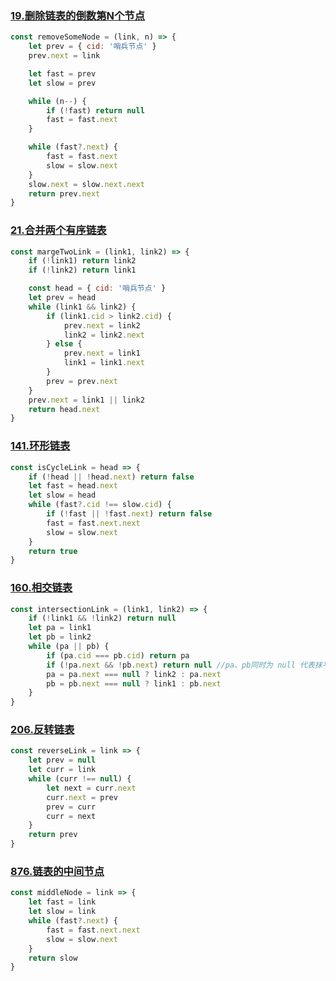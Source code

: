 ### [19.删除链表的倒数第N个节点](https://leetcode-cn.com/problems/remove-nth-node-from-end-of-list/)

```javascript
const removeSomeNode = (link, n) => {
    let prev = { cid: '哨兵节点' }
    prev.next = link

    let fast = prev
    let slow = prev

    while (n--) {
        if (!fast) return null
        fast = fast.next
    }

    while (fast?.next) {
        fast = fast.next
        slow = slow.next
    }
    slow.next = slow.next.next
    return prev.next
}
```



### [21.合并两个有序链表](https://leetcode-cn.com/problems/merge-two-sorted-lists/)

```javascript
const margeTwoLink = (link1, link2) => {
    if (!link1) return link2
    if (!link2) return link1

    const head = { cid: '哨兵节点' }
    let prev = head
    while (link1 && link2) {
        if (link1.cid > link2.cid) {
            prev.next = link2
            link2 = link2.next
        } else {
            prev.next = link1
            link1 = link1.next
        }
        prev = prev.next
    }
    prev.next = link1 || link2
    return head.next
}
```

### [141.环形链表](https://leetcode-cn.com/problems/linked-list-cycle/)

```javascript
const isCycleLink = head => {
    if (!head || !head.next) return false
    let fast = head.next
    let slow = head
    while (fast?.cid !== slow.cid) {
        if (!fast || !fast.next) return false
        fast = fast.next.next
        slow = slow.next
    }
    return true
}
```

### [160.相交链表](https://leetcode-cn.com/problems/intersection-of-two-linked-lists/)

```javascript
const intersectionLink = (link1, link2) => {
    if (!link1 && !link2) return null
    let pa = link1
    let pb = link2
    while (pa || pb) {
        if (pa.cid === pb.cid) return pa
        if (!pa.next && !pb.next) return null //pa、pb同时为 null 代表抹平长度差后的链表没有交点
        pa = pa.next === null ? link2 : pa.next
        pb = pb.next === null ? link1 : pb.next
    }
}
```



### [206.反转链表](https://leetcode-cn.com/problems/reverse-linked-list/)

```javascript
const reverseLink = link => {
    let prev = null
    let curr = link
    while (curr !== null) {
        let next = curr.next
        curr.next = prev
        prev = curr
        curr = next
    }
    return prev
}
```

### [876.链表的中间节点](https://leetcode-cn.com/problems/middle-of-the-linked-list/)

```javascript
const middleNode = link => {
    let fast = link
    let slow = link
    while (fast?.next) {
        fast = fast.next.next
        slow = slow.next
    }
    return slow
}
```

